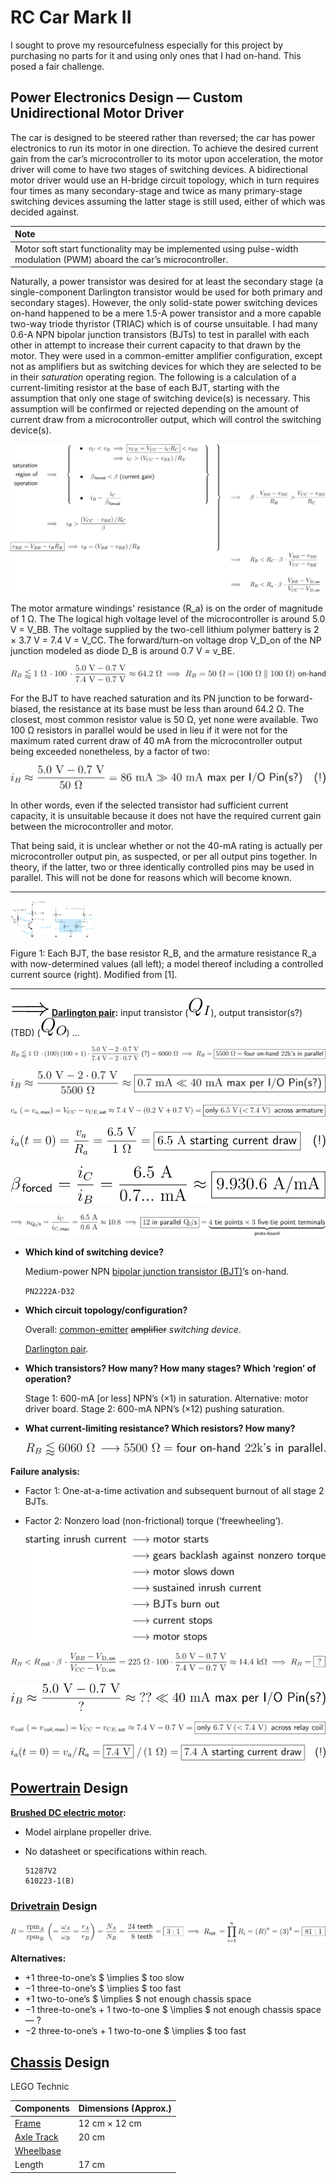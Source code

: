  # RC Car Mark II

I sought to prove my resourcefulness especially for this project by purchasing no parts for it and using only ones that I had on-hand. This posed a fair challenge.

## Power Electronics Design — Custom Unidirectional Motor Driver

The car is designed to be steered rather than reversed; the car has power electronics to run its motor in one direction. To achieve the desired current gain from the car’s microcontroller to its motor upon acceleration, the motor driver will come to have two stages of switching devices. A bidirectional motor driver would use an H-bridge circuit topology, which in turn requires four times as many secondary-stage and twice as many primary-stage switching devices assuming the latter stage is still used, either of which was decided against.

| Note |
|:-----|
| Motor soft start functionality may be implemented using pulse-width modulation (PWM) aboard the car’s microcontroller. |

Naturally, a power transistor was desired for at least the secondary stage (a single-component Darlington transistor would be used for both primary and secondary stages). However, the only solid-state power switching devices on-hand happened to be a mere 1.5-A power transistor and a more capable two-way triode thyristor (TRIAC) which is of course unsuitable. I had many 0.6-A NPN bipolar junction transistors (BJTs) to test in parallel with each other in attempt to increase their current capacity to that drawn by the motor. They were used in a common-emitter amplifier configuration, except not as amplifiers but as switching devices for which they are selected to be in their *saturation* operating region. The following is a calculation of a current-limiting resistor at the base of each BJT, starting with the assumption that only one stage of switching device(s) is necessary. This assumption will be confirmed or rejected depending on the amount of current draw from a microcontroller output, which will control the switching device(s).

![](equation_01.svg)

The motor armature windings' resistance (R_a) is on the order of magnitude of 1 Ω. The The logical high voltage level of the microcontroller is around 5.0 V = V_BB. The voltage supplied by the two-cell lithium polymer battery is 2 × 3.7 V = 7.4 V = V_CC. The forward/turn-on voltage drop V_D_on of the NP junction modeled as diode D_B is around 0.7 V = v_BE.

![](equation_02.svg)

For the BJT to have reached saturation and its PN junction to be forward-biased, the resistance at its base must be less than around 64.2 Ω. The closest, most common resistor value is 50 Ω, yet none were available. Two 100 Ω resistors in parallel would be used in lieu if it were not for the maximum rated current draw of 40 mA from the microcontroller output being exceeded nonetheless, by a factor of two:

![](equation_03.svg)

In other words, even if the selected transistor had sufficient current capacity, it is unsuitable because it does not have the required current gain between the microcontroller and motor.

That being said, it is unclear whether or not the 40-mA rating is actually per microcontroller output pin, as suspected, or per all output pins together. In theory, if the latter, two or three identically controlled pins may be used in parallel. This will not be done for reasons which will become known.

----

<img src="assets/output-2.png" alt="Figure 1b: Modified from [1]." style="zoom:6.25%;" /> <img src="assets/output-1.png" alt="Figure 1a: Modified from [1]." style="zoom:6.25%;" />

Figure 1: Each BJT, the base resistor R_B, and the armature resistance R_a with now-determined values (all left); a model thereof including a controlled current source (right). Modified from [1].

----

![](assets/implies.svg) **[Darlington pair](https://en.wikipedia.org/wiki/Darlington_transistor):** input transistor (![](assets/Q_I.svg)), output transistor(s?)(TBD) (![](assets/Q_O.svg))  …

![](equation_04.svg)

![](equation_05.svg)

![](equation_06.svg)

![](equation_07.svg)

![](equation_08.svg)

![](equation_09.svg)



- **Which kind of switching device?**

  Medium-power NPN [bipolar junction transistor (BJT)](https://en.wikipedia.org/wiki/Bipolar_junction_transistor)’s on-hand.

  `PN2222A-D32`

- **Which circuit topology/configuration?**

  Overall: [common-emitter](https://en.wikipedia.org/wiki/Common_emitter) ~~amplifier~~ *switching device*.

  [Darlington pair](https://en.wikipedia.org/wiki/Darlington_transistor).

- **Which transistors? How many? How many stages? Which ‘region’ of operation?**

  Stage 1: 600-mA [or less] NPN’s (×1) in saturation. Alternative: motor driver board.
  Stage 2: 600-mA NPN’s (×12) pushing saturation.

- **What current-limiting resistance? Which resistors? How many?**

  ![](equation_10.svg)



**Failure analysis:**

- Factor 1: One-at-a-time activation and subsequent burnout of all stage 2 BJTs.

- Factor 2: Nonzero load (non-frictional) torque (‘freewheeling’).

  ![](figure_02.svg)

![](equation_11.svg)

![](equation_12.svg)

![](equation_13.svg)

![](equation_14.svg)



## [Powertrain](https://en.wikipedia.org/wiki/Powertrain) Design



**[Brushed DC electric motor](https://en.wikipedia.org/wiki/Brushed_DC_electric_motor):**

- Model airplane propeller drive.

- No datasheet or specifications within reach.

  ```
  51287V2
  610223-1(B)
  ```



### [Drivetrain](https://en.wikipedia.org/wiki/Drivetrain) Design



![](equation_15.svg)



**Alternatives:**

- +1 three-to-one’s $ \implies $ too slow
- −1 three-to-one’s $ \implies $ too fast
- +1 two-to-one’s $ \implies $ not enough chassis space
- −1 three-to-one’s + 1 two-to-one $ \implies $ not enough chassis space — ?
- −2 three-to-one’s + 1 two-to-one $ \implies $ too fast



## [Chassis](https://en.wikipedia.org/wiki/Chassis) Design



LEGO Technic

| Components                                             | Dimensions (Approx.) |
| ------------------------------------------------------ | -------------------- |
| [Frame](https://en.wikipedia.org/wiki/Vehicle_frame)   | 12 cm × 12 cm        |
| [Axle Track](https://en.wikipedia.org/wiki/Axle_track) | 20 cm                |
| [Wheelbase](https://en.wikipedia.org/wiki/Wheelbase)   |                      |
| Length                                                 | 17 cm                |

